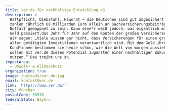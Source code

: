 ```yaml
---
title: ver.de für nachhaltige Entwicklung eG
description: >-
  Haftpflicht, Diebstahl, Hausrat – die Deutschen sind gut abgesichert und
  zahlen jährlich 68 Milliarden Euro allein an Sachversicherungsbeiträgen, um im
  Notfall gewappnet zu sein. Kaum eine*r weiß jedoch, was eigentlich mit dem
  Geld passiert,das Jahr für Jahr auf den Konten der großen Versicherer landet.
  Wir sagen: „Viele wissen gar nicht, dass Versicherungen für einen großen Teil
  aller getätigten Investitionen verantwortlich sind. Mit dem Geld ihrer
  Kund*innen bestimmen sie heute schon, wie die Welt von morgen aussieht. Wir
  wollen mit ver.de dieses Potenzial zugunsten einer nachhaltigen Zukunft
  nutzen.“ Das treibt uns an.
impactArea:
  - Umwelt– & Klimaschutz
organization: true
image: /uploads/ver.de.jpg
email: kontakt@ver.de
link: 'https://www.ver.de/'
city: München
postalCode: 80538
federalState: Bayern
---
```


